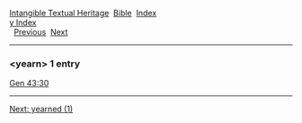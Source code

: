 [Intangible Textual Heritage](../../index)  [Bible](../index) 
[Index](index)   
[y Index](_y_)  
  [Previous](c12661)  [Next](c12663) 

------------------------------------------------------------------------

### &lt;yearn&gt; 1 entry

[Gen 43:30](../kjv/gen043.htm#030)  

------------------------------------------------------------------------

[Next: yearned (1)](c12663)
